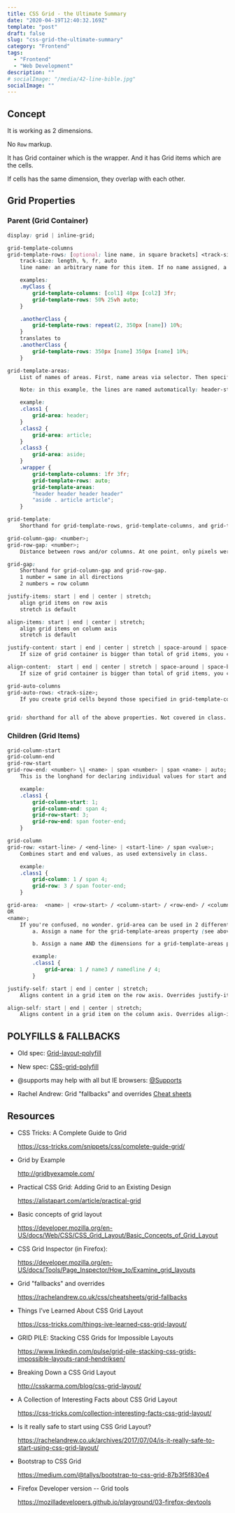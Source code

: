```yaml
---
title: CSS Grid - the Ultimate Summary
date: "2020-04-19T12:40:32.169Z"
template: "post"
draft: false
slug: "css-grid-the-ultimate-summary"
category: "Frontend"
tags:
  - "Frontend"
  - "Web Development"
description: ""
# socialImage: "/media/42-line-bible.jpg"
socialImage: ""
---
```


## Concept

It is working as 2 dimensions.

No `Row` markup.

It has Grid container which is the wrapper.
And it has Grid items which are the cells.

If cells has the same dimension, they overlap with each other.

## Grid Properties

### Parent (Grid Container)

```CSS
display: grid | inline-grid;

grid-template-columns
grid-template-rows: [optional: line name, in square brackets] <track-size> | <repeat>;
    track-size: length, %, fr, auto
    line name: an arbitrary name for this item. If no name assigned, a number is used

    examples:
    .myClass {
        grid-template-columns: [col1] 40px [col2] 3fr;
        grid-template-rows: 50% 25vh auto;
    }

    .anotherClass {
        grid-template-rows: repeat(2, 350px [name]) 10%;
    }
    translates to
    .anotherClass {
        grid-template-rows: 350px [name] 350px [name] 10%;
    }

grid-template-areas:
    List of names of areas. First, name areas via selector. Then specify layout via this property. Area name must be specified for each column/row. A . indicates no content in this row/column.

    Note: in this example, the lines are named automatically: header-start, header-end, article-start, article-end, etc.

    example:
    .class1 {
        grid-area: header;
    }
    .class2 {
        grid-area: article;
    }
    .class3 {
        grid-area: aside;
    }
    .wrapper {
        grid-template-columns: 1fr 3fr;
        grid-template-rows: auto;
        grid-template-areas:
        "header header header header"
        "aside . article article";
    }

grid-template:
    Shorthand for grid-template-rows, grid-template-columns, and grid-template-areas in 1 declaration. Not covered in class.

grid-column-gap: <number>;
grid-row-gap: <number>;
    Distance between rows and/or columns. At one point, only pixels were accepted for this - browser bug?

grid-gap:
    Shorthand for grid-column-gap and grid-row-gap.
    1 number = same in all directions
    2 numbers = row column

justify-items: start | end | center | stretch;
    align grid items on row axis
    stretch is default

align-items: start | end | center | stretch;
    align grid items on column axis
    stretch is default

justify-content: start | end | center | stretch | space-around | space-between | space-evenly;
    If size of grid container is bigger than total of grid items, you can align grid items within the container (like flexbox). This works on row axis.

align-content:  start | end | center | stretch | space-around | space-between | space-evenly;
    If size of grid container is bigger than total of grid items, you can align grid items within the container (like flexbox). This works on column axis.

grid-auto-columns
grid-auto-rows: <track-size>;
    If you create grid cells beyond those specified in grid-template-columns and grid-template-rows, this specifies how big these extra rows/columns should be.


grid: shorthand for all of the above properties. Not covered in class.
```

### Children (Grid Items)

```CSS
grid-column-start
grid-column-end
grid-row-start
grid-row-end: <number> \| <name> | span <number> | span <name> | auto;
    This is the longhand for declaring individual values for start and end points for rows and columns.

    example:
    .class1 {
        grid-column-start: 1;
        grid-column-end: span 4;
        grid-row-start: 3;
        grid-row-end: span footer-end;
    }

grid-column
grid-row: <start-line> / <end-line> | <start-line> / span <value>;
    Combines start and end values, as used extensively in class.

    example:
    .class1 {
        grid-column: 1 / span 4;
        grid-row: 3 / span footer-end;
    }

grid-area:  <name> | <row-start> / <column-start> / <row-end> / <column-end>;
OR
<name>;
    If you're confused, no wonder. grid-area can be used in 2 different ways:
        a. Assign a name for the grid-template-areas property (see above example under grid container/grid-template-areas)

        b. Assign a name AND the dimensions for a grid-template-areas property. If you use this methodology, you would not necessarily need a grid-template-rows and grid-template-columns declaration, depending on other factors.

        example:
        .class1 {
            grid-area: 1 / name3 / namedline / 4;
        }

justify-self: start | end | center | stretch;
    Aligns content in a grid item on the row axis. Overrides justify-items.

align-self: start | end | center | stretch;
    Aligns content in a grid item on the column axis. Overrides align-items.
```

## POLYFILLS & FALLBACKS

- Old spec:
  [Grid-layout-polyfill](https://github.com/codler/Grid-Layout-Polyfill)

- New spec:
  [CSS-grid-polyfill](https://github.com/FremyCompany/css-grid-polyfill)

- @supports may help with all but IE browsers:
  [@Supports](https://developer.mozilla.org/en-US/docs/Web/CSS/@supports)

- Rachel Andrew: Grid "fallbacks" and overrides
  [Cheat sheets](https://rachelandrew.co.uk/css/cheatsheets/grid-fallbacks)

## Resources

- CSS Tricks: A Complete Guide to Grid

  <https://css-tricks.com/snippets/css/complete-guide-grid/>

- Grid by Example

  <http://gridbyexample.com/>

- Practical CSS Grid: Adding Grid to an Existing Design

  <https://alistapart.com/article/practical-grid>

- Basic concepts of grid layout

  <https://developer.mozilla.org/en-US/docs/Web/CSS/CSS_Grid_Layout/Basic_Concepts_of_Grid_Layout>

- CSS Grid Inspector (in Firefox):

  <https://developer.mozilla.org/en-US/docs/Tools/Page_Inspector/How_to/Examine_grid_layouts>

- Grid "fallbacks" and overrides

  <https://rachelandrew.co.uk/css/cheatsheets/grid-fallbacks>

- Things I’ve Learned About CSS Grid Layout

  <https://css-tricks.com/things-ive-learned-css-grid-layout/>

- GRID PILE: Stacking CSS Grids for Impossible Layouts

  <https://www.linkedin.com/pulse/grid-pile-stacking-css-grids-impossible-layouts-rand-hendriksen/>

- Breaking Down a CSS Grid Layout

  <http://csskarma.com/blog/css-grid-layout/>

- A Collection of Interesting Facts about CSS Grid Layout

  <https://css-tricks.com/collection-interesting-facts-css-grid-layout/>

- Is it really safe to start using CSS Grid Layout?

  <https://rachelandrew.co.uk/archives/2017/07/04/is-it-really-safe-to-start-using-css-grid-layout/>

- Bootstrap to CSS Grid

  <https://medium.com/@tallys/bootstrap-to-css-grid-87b3f5f830e4>

- Firefox Developer version -- Grid tools

  <https://mozilladevelopers.github.io/playground/03-firefox-devtools>
